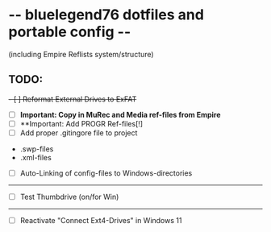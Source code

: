 # -- bluelegend76 dotfiles and portable config --
(including Empire Reflists system/structure)

## TODO:
~~- [ ] Reformat External Drives to ExFAT~~
- [ ] **Important: Copy in MuRec and Media ref-files from Empire**
- [ ] **Important: Add PROGR Ref-files[!]
- [ ] Add proper .gitingore file to project
- .swp-files
- .xml-files
- [ ] Auto-Linking of config-files to Windows-directories
-----
- [ ] Test Thumbdrive (on/for Win)
-----
- [ ] Reactivate "Connect Ext4-Drives" in Windows 11
